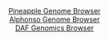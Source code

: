 <div id="Pineapple_Genome_Browser" align="center">
  <a href="https://igv.org/app/?sessionURL=blob:zZJRa9swFIX_i6BlA8e27NiJDWG4addlbVJI4rppKUZxZEetLamSbDcJ.e9Tw8ZeVmgeNgZ6kC5XuuccfTvQYCEJoyAEjgk9E0JgALlm7QxVvMQTVGEJwhyVEhtA4BwLTDMMwh3IkVQonl7rm2uluAwtiyjeqRAtmCldE1VoyyhqpZmxyhqyskRLJpBiQlpnAjXMIkXTafEScW7q2a7pWSukkIVKvmZUMotjWqStfi_9VUoLTFmF06ouFTkISLUerXFl5uhLlMyiLMNSXuHNaDWIrkbRrXsR31_6w_v45lsS.8npjBQUqVrggTNaeF6s.DYh19PodjmeT7zo6XLjFPGJe3568cqJwHIAe7AfOAHs93QwhK7w6__kWS9ypG_G71.K_GnswWjcuMlz98Q5q5N5a5OzRr7jfG.AkmW1JgFka9ELoW24tm94jt9528K.YduBzkcwAsKHRwMogbJn3f6wA2rDNS9A4pf6gI4BmFhhAcJOYNs9GASO1.117SCAe2MHalH.vXC_xtOgZzuR4_hpTkqlYV6lknJpIkrNJsvNYntkmpQV9M6vb7Z3eFEu8u9u1T6ru.k8n4zfpUiPPnygNvoRRf.Eu48IMdXyWNhGXR4M8XixeO2_cXbOJ.sgc4J2NpFk8ceA.truceHkTFRI6X5d0cefvDVIEESVLjREkiUpidokOkfWghA6rsYWZKxkmkMgiuUn27AN6Nmff.Pp7h_3PwA-">Pineapple Genome Browser</a>
</div>
<div id="Alphonso_Genome_Browser" align="center">
  <a href="https://igv.org/app/?sessionURL=blob:zZNdb5swGIX_i6VWm0QAQwgFKZqSNGuqNMmalKYfqpAhBlzAZraBJlH..9xq025WqbnYNMkX9ivb7znHj_egwVwQRoEPLB06OoRAAyJj7QqVVYHnqMQC.AkqBNYAxwnmmMYY.HuQICFRsLxSJzMpK.EbBpFVp0Q0ZbqwdVSiHaOoFXrMSmPEigJFjCPJuDCGHDXMIGnTaXGEqkpXvW3dMTZIIgMVVcaoYEaFaRq26r7wVylMMWUlDsu6kORNQKj0KI0bPUFfBuvVII6xEFO8vdz0B9PLwa09Dh4ueqOHYDFZB7316YqkFMma4_5dN_Hm7aQMFs83rF3C2wJn2fpiuvPGJ_b56filIhyLPnThmedatmOqYAjd4Jf_ybMa5Ejfs.vFbDuq6IzdVBERF6zpTlzbvu_l7Tu.DxooWFwrDkCccdeHpmabPc2xep3XKTzTTNNT6XBGgP_4pAHJUZyr7Y97ILeVogUI_L1.A0cDjG8wB37HM00Xep7ldN2u6XnwoO1BzYu_F.3XYOm5pjWwrF6YkEIqlDehoJXQEaV6Eyd6ujsyS7qIL3cn1tA6z7f5mUOiOUdZjhYPLk2v_5jm6_dSzd8eUFn9iKZ_wt1HhOgyOha2l6vFsOvgfLkbwm2wmn6rJ3fPTX1vPefvxnNcNAnjJZJqv6qo5U_eGsQJolIVGiJIRAoit2uVImuBDy1bYQtiVjDFIeBp9MnUTA065uffeNqHp8MP">Alphonso Genome Browser</a>
</div>


<div id="DAF_Genomics_Browser" align="center">
  <a href="https://ink-blot.github.io/?sessionURL=blob:tZFra9swFIb_iyD95Jtkx44NYWTrJW3XlTT1MlJKOLOPY7W25Upy0ybkv094LYNdGIMOJCFxLu.r8.zII0rFRUMSwhw6dCglFlGl2Myhbiv8BDUqkhRQKbSIxAIlNhmSZEcKUBrSq4.mstS6VYnr5lDYa2xEzTPlKN.B1lai0yWaVJs5UMNWNLBRTiZqk6zBhaotRaOEC1mGStme22KzXm3AHK.xVd8SV3VXad6rrowJYyx3CjBueZPj01.M_Adls_i7yWI.6evP8fk0H0_OTyef_aN0eRJ.WKaX00UaLg7mfN2A7iSO9dSf3S0fy9l1OFLTk7tl4A_Ye.6xATs.o7OBf3hw9NRyiWpMIzqKWUxjn.wtUomsMxhIVkqa0MCK2MhiQWC_XP1haOYgBSfJza1FtITs3qTf7Ih.bg0sovCh67lZRMgcJUns2PMiGsdsGESBF8d0b.1IJ6s3pnmcXsWRxyaMhc5XqI1.wat.hEbo1.Bbofyps9n_iqpcT72L.7PD.oFvvxg8y8syFshnVbWFi9.CCoz_P36sELIGbULfny9YoDJ6NTb6Bxd_f7v_Bg--">DAF Genomics Browser</a>
</div>
